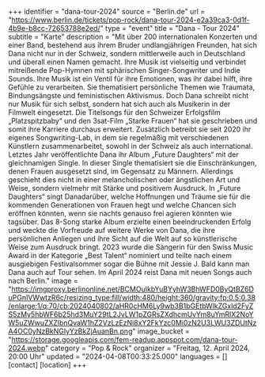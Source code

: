 +++
identifier = "dana-tour-2024"
source = "Berlin.de"
url = "https://www.berlin.de/tickets/pop-rock/dana-tour-2024-e2a39ca3-0d1f-4b9e-b8cc-72653788e2ed/"
type = "event"
title = "Dana - Tour 2024"
subtitle = "Karte"
description = "Mit über 200 internationalen Konzerten und einer Band, bestehend aus ihrem Bruder undlangjährigen Freunden, hat sich Dana nicht nur in der Schweiz, sondern mittlerweile auch in Deutschland und überall einen Namen gemacht.
Ihre Musik ist vielseitig und verbindet mitreißende Pop-Hymnen mit sphärischen Singer-Songwriter und Indie Sounds. Ihre Musik ist ein Ventil für ihre Emotionen, was ihr dabei hilft, ihre Gefühle zu verarbeiten. Sie thematisiert persönliche Themen wie Traumata, Bindungsängste und feministischen Aktivismus. Doch Dana schreibt nicht nur Musik für sich selbst, sondern hat sich auch als Musikerin in der Filmwelt eingesetzt. Die Titelsongs für den Schweizer Erfolgsfilm „Platzspitzbaby“ und den 3sat-Film „Starke Frauen“ hat sie geschrieben und somit ihre Karriere durchaus erweitert. Zusätzlich betreibt sie seit 2020 ihr eigenes Songwriting-Lab, in dem sie regelmäßig mit verschiedenen Künstlern zusammenarbeitet, sowohl in der Schweiz als auch international. Letztes Jahr veröffentlichte Dana ihr Album „Future Daughters“ mit der gleichnamigen Single. In dieser Single thematisiert sie die Einschränkungen, denen Frauen ausgesetzt sind, im Gegensatz zu Männern. Allerdings geschieht dies nicht in einer melancholischen oder ängstlichen Art und Weise, sondern vielmehr mit Stärke und positivem Ausdruck. In „Future Daughters“ singt Danadarüber, welche Hoffnungen und Träume sie für die kommenden Generationen von Frauen hegt und welche Chancen sich eröffnen könnten, wenn sie nachts genauso frei agieren könnten wie tagsüber. Das 8-Song starke Album erzielte einen beeindruckenden Erfolg und weckte die Vorfreude auf weitere Werke von Dana, die ihre persönlichen Anliegen und ihre Sicht auf die Welt auf so künstlerische Weise zum Ausdruck bringt. 2023 wurde die Sängerin für den Swiss Music Award in der Kategorie „Best Talent“ nominiert und teilte nach einem ausgiebigen Festivalsommer sogar die Bühne mit Jessie J. Bald kann man Dana auch auf Tour sehen. Im April 2024 reist Dana mit neuen Songs auch nach Berlin."
image = "https://imgproxy.berlinonline.net/BCMOuIkbYuBYyhW3BhWFD0ByQtBZ6DuPGnIVWwtzR6c/resizing_type:fill/width:480/height:360/gravity:fp:0.5:0.38/enlarge:1/q:70/cb:2024040802/aHR0cHM6Ly9wb3B1bGEtbWlkZGxld2FyZS5zMy5hbWF6b25hd3MuY29tL2JvLW1pZGRsZXdhcmUvYm8uYmRlX2NoYW5uZWwuZXZlbnQvaW1hZ2VzLzEzNi8xY2FkYzc0Mi0zN2U3LWU3ZDUtNzA4OC0yNzBkNGIyYzBkZjAuanBn.png"
image_bucket = "https://storage.googleapis.com/fem-readup.appspot.com/dana-tour-2024.webp"
category = "Pop & Rock"
organizer = "Freitag, 12. April 2024, 20:00 Uhr"
updated = "2024-04-08T00:33:25.000"
languages = []
[contact]
[location]
+++